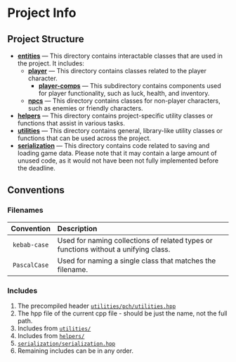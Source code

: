 # Project Info

## Project Structure

- **[entities](./entities/)** &mdash; This directory contains interactable classes that are used in the project. It includes:
  - **[player](./entities/player/)** &mdash; This directory contains classes related to the player character.
    - **[player-comps](./entities/player/player-comps/)** &mdash; This subdirectory contains components used for player functionality, such as luck, health, and inventory.
  - **[npcs](./entities/npcs/)** &mdash; This directory contains classes for non-player characters, such as enemies or friendly characters.
- **[helpers](./helpers/)** &mdash; This directory contains project-specific utility classes or functions that assist in various tasks.
- **[utilities](./utilities/)** &mdash; This directory contains general, library-like utility classes or functions that can be used across the project.
- **[serialization](./serialization/)** &mdash; This directory contains code related to saving and loading game data. Please note that it may contain a large amount of unused code, as it would not have been not fully implemented before the deadline.

## Conventions

### Filenames

|  Convention  | Description                                                                         |
| :----------: | :---------------------------------------------------------------------------------- |
| `kebab-case` | Used for naming collections of related types or functions without a unifying class. |
| `PascalCase` | Used for naming a single class that matches the filename.                           |

### Includes

1. The precompiled header [`utilities/pch/utilities.hpp`](./utilities/pch/utilities.hpp)
2. The hpp file of the current cpp file - should be just the name, not the full path.
3. Includes from [`utilities/`](./utilities/)
4. Includes from [`helpers/`](./helpers/)
5. [`serialization/serialization.hpp`](./serialization/serialization.hpp)
6. Remaining includes can be in any order.
